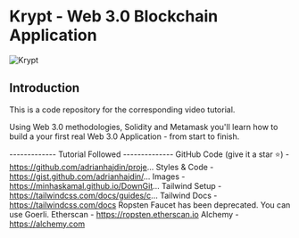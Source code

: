 # Krypt - Web 3.0 Blockchain Application
![Krypt](https://i.ibb.co/DVF4tNW/image.png)

## Introduction
This is a code repository for the corresponding video tutorial.

Using Web 3.0 methodologies, Solidity and Metamask you'll learn how to build a your first real Web 3.0 Application - from start to finish.


------------- Tutorial Followed --------------
GitHub Code (give it a star ⭐) - https://github.com/adrianhajdin/proje...
Styles & Code - https://gist.github.com/adrianhajdin/...
Images - https://minhaskamal.github.io/DownGit...
Tailwind Setup - https://tailwindcss.com/docs/guides/c...
Tailwind Docs - https://tailwindcss.com/docs
Ropsten Faucet has been deprecated. You can use Goerli.
Etherscan - https://ropsten.etherscan.io
Alchemy - https://alchemy.com
